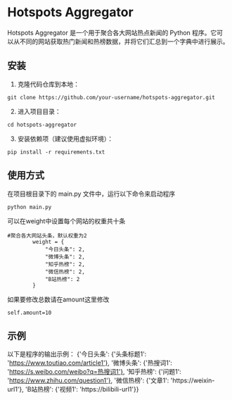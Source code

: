 # Hotspots Aggregator

Hotspots Aggregator 是一个用于聚合各大网站热点新闻的 Python 程序。它可以从不同的网站获取热门新闻和热榜数据，并将它们汇总到一个字典中进行展示。

## 安装

1. 克隆代码仓库到本地：
```shell
git clone https://github.com/your-username/hotspots-aggregator.git
```
2. 进入项目目录：
```shell
cd hotspots-aggregator
```
3. 安装依赖项（建议使用虚拟环境）：
```shell
pip install -r requirements.txt
```

## 使用方式
在项目根目录下的 main.py 文件中，运行以下命令来启动程序
```shell
python main.py
```
可以在weight中设置每个网站的权重共十条
```shell
#聚合各大网站头条，默认权重为2
        weight = {
            "今日头条": 2,
            "微博头条": 2,
            "知乎热榜": 2,
            "微信热榜": 2,
            "B站热榜": 2
        }
```
如果要修改总数请在amount这里修改
```shell
self.amount=10
```
## 示例
以下是程序的输出示例：
{'今日头条': {'头条标题1': 'https://www.toutiao.com/article1'}, '微博头条': {'热搜词1': 'https://s.weibo.com/weibo?q=热搜词1'}, '知乎热榜': {'问题1': 'https://www.zhihu.com/question1'}, '微信热榜': {'文章1': 'https://weixin-url1'}, 'B站热榜': {'视频1': 'https://bilibili-url1'}}
